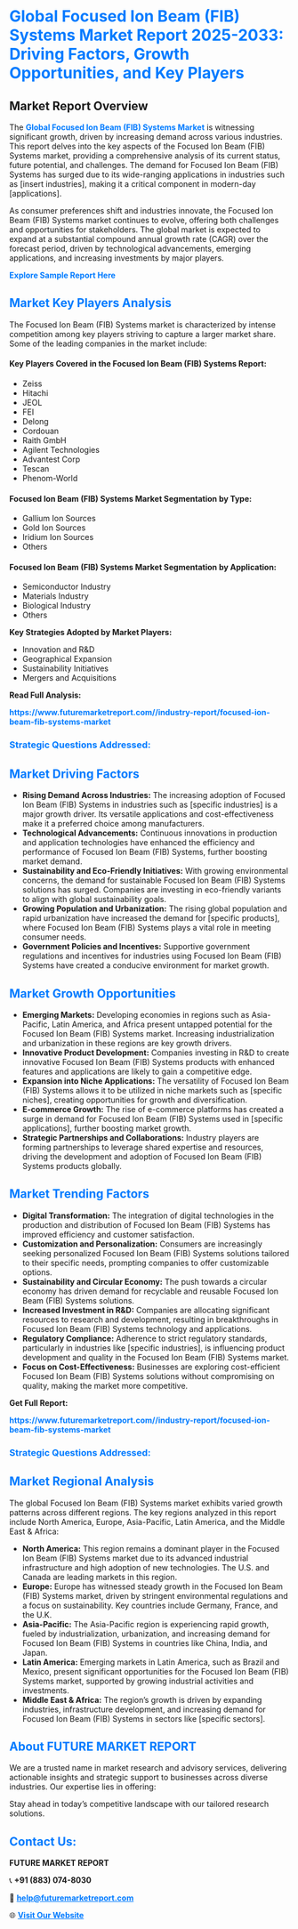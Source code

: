 <h1 style="color: #007BFF;">Global Focused Ion Beam (FIB) Systems Market Report 2025-2033: Driving Factors, Growth Opportunities, and Key Players</h1>

<section id="overview">
<h2>Market Report Overview</h2>
<p>The <a href="https://www.futuremarketreport.com//industry-report/focused-ion-beam-fib-systems-market" style="color: #007BFF; text-decoration: none;"><strong>Global Focused Ion Beam (FIB) Systems Market</strong></a> is witnessing significant growth, driven by increasing demand across various industries. This report delves into the key aspects of the Focused Ion Beam (FIB) Systems market, providing a comprehensive analysis of its current status, future potential, and challenges. The demand for Focused Ion Beam (FIB) Systems has surged due to its wide-ranging applications in industries such as [insert industries], making it a critical component in modern-day [applications].</p>
<p>As consumer preferences shift and industries innovate, the Focused Ion Beam (FIB) Systems market continues to evolve, offering both challenges and opportunities for stakeholders. The global market is expected to expand at a substantial compound annual growth rate (CAGR) over the forecast period, driven by technological advancements, emerging applications, and increasing investments by major players.</p>
</section>

<section id="overview">
<p><a href="https://www.futuremarketreport.com//request-sample/reportId=58454" style="color: #007BFF; text-decoration: none;"><strong>Explore Sample Report Here</strong></a></p>
</section>

<section id="key-players">
<h2 style="color: #007BFF;">Market Key Players Analysis</h2>
<p>The Focused Ion Beam (FIB) Systems market is characterized by intense competition among key players striving to capture a larger market share. Some of the leading companies in the market include:</p>
<h4>Key Players Covered in the Focused Ion Beam (FIB) Systems Report:</h4>
<ul><li>Zeiss</li><li>Hitachi</li><li>JEOL</li><li>FEI</li><li>Delong</li><li>Cordouan</li><li>Raith GmbH</li><li>Agilent Technologies</li><li>Advantest Corp</li><li>Tescan</li><li>Phenom-World</li></ul>
<h4>Focused Ion Beam (FIB) Systems Market Segmentation by Type:</h4>
<ul><li>Gallium Ion Sources</li><li>Gold Ion Sources</li><li>Iridium Ion Sources</li><li>Others</li></ul>

<h4>Focused Ion Beam (FIB) Systems Market Segmentation by Application:</h4>
<ul><li>Semiconductor Industry</li><li>Materials Industry</li><li>Biological Industry</li><li>Others</li></ul>
<p><strong>Key Strategies Adopted by Market Players:</strong></p>
<ul>
<li>Innovation and R&D</li>
<li>Geographical Expansion</li>
<li>Sustainability Initiatives</li>
<li>Mergers and Acquisitions</li>
</ul>
</section>

<section>
<p><strong>Read Full Analysis: </strong></p><a href="https://www.futuremarketreport.com//industry-report/focused-ion-beam-fib-systems-market" style="color: #007BFF; text-decoration: none;"><strong>https://www.futuremarketreport.com//industry-report/focused-ion-beam-fib-systems-market</strong></a>
<h3 style="color: #007BFF;">Strategic Questions Addressed:</h3>
</section>

<section id="driving-factors">
<h2 style="color: #007BFF;">Market Driving Factors</h2>
<ul>
<li><strong>Rising Demand Across Industries:</strong> The increasing adoption of Focused Ion Beam (FIB) Systems in industries such as [specific industries] is a major growth driver. Its versatile applications and cost-effectiveness make it a preferred choice among manufacturers.</li>
<li><strong>Technological Advancements:</strong> Continuous innovations in production and application technologies have enhanced the efficiency and performance of Focused Ion Beam (FIB) Systems, further boosting market demand.</li>
<li><strong>Sustainability and Eco-Friendly Initiatives:</strong> With growing environmental concerns, the demand for sustainable Focused Ion Beam (FIB) Systems solutions has surged. Companies are investing in eco-friendly variants to align with global sustainability goals.</li>
<li><strong>Growing Population and Urbanization:</strong> The rising global population and rapid urbanization have increased the demand for [specific products], where Focused Ion Beam (FIB) Systems plays a vital role in meeting consumer needs.</li>
<li><strong>Government Policies and Incentives:</strong> Supportive government regulations and incentives for industries using Focused Ion Beam (FIB) Systems have created a conducive environment for market growth.</li>
</ul>
</section>

<section id="growth-opportunities">
<h2 style="color: #007BFF;">Market Growth Opportunities</h2>
<ul>
<li><strong>Emerging Markets:</strong> Developing economies in regions such as Asia-Pacific, Latin America, and Africa present untapped potential for the Focused Ion Beam (FIB) Systems market. Increasing industrialization and urbanization in these regions are key growth drivers.</li>
<li><strong>Innovative Product Development:</strong> Companies investing in R&D to create innovative Focused Ion Beam (FIB) Systems products with enhanced features and applications are likely to gain a competitive edge.</li>
<li><strong>Expansion into Niche Applications:</strong> The versatility of Focused Ion Beam (FIB) Systems allows it to be utilized in niche markets such as [specific niches], creating opportunities for growth and diversification.</li>
<li><strong>E-commerce Growth:</strong> The rise of e-commerce platforms has created a surge in demand for Focused Ion Beam (FIB) Systems used in [specific applications], further boosting market growth.</li>
<li><strong>Strategic Partnerships and Collaborations:</strong> Industry players are forming partnerships to leverage shared expertise and resources, driving the development and adoption of Focused Ion Beam (FIB) Systems products globally.</li>
</ul>
</section>

<section id="trending-factors">
<h2 style="color: #007BFF;">Market Trending Factors</h2>
<ul>
<li><strong>Digital Transformation:</strong> The integration of digital technologies in the production and distribution of Focused Ion Beam (FIB) Systems has improved efficiency and customer satisfaction.</li>
<li><strong>Customization and Personalization:</strong> Consumers are increasingly seeking personalized Focused Ion Beam (FIB) Systems solutions tailored to their specific needs, prompting companies to offer customizable options.</li>
<li><strong>Sustainability and Circular Economy:</strong> The push towards a circular economy has driven demand for recyclable and reusable Focused Ion Beam (FIB) Systems solutions.</li>
<li><strong>Increased Investment in R&D:</strong> Companies are allocating significant resources to research and development, resulting in breakthroughs in Focused Ion Beam (FIB) Systems technology and applications.</li>
<li><strong>Regulatory Compliance:</strong> Adherence to strict regulatory standards, particularly in industries like [specific industries], is influencing product development and quality in the Focused Ion Beam (FIB) Systems market.</li>
<li><strong>Focus on Cost-Effectiveness:</strong> Businesses are exploring cost-efficient Focused Ion Beam (FIB) Systems solutions without compromising on quality, making the market more competitive.</li>
</ul>
</section>

<section>
<p><strong>Get Full Report: </strong></p><a href="https://www.futuremarketreport.com//industry-report/focused-ion-beam-fib-systems-market" style="color: #007BFF; text-decoration: none;"><strong>https://www.futuremarketreport.com//industry-report/focused-ion-beam-fib-systems-market</strong></a>
<h3 style="color: #007BFF;">Strategic Questions Addressed:</h3>
</section>


<section id="regional-analysis">
<h2 style="color: #007BFF;">Market Regional Analysis</h2>
<p>The global Focused Ion Beam (FIB) Systems market exhibits varied growth patterns across different regions. The key regions analyzed in this report include North America, Europe, Asia-Pacific, Latin America, and the Middle East & Africa:</p>
<ul>
<li><strong>North America:</strong> This region remains a dominant player in the Focused Ion Beam (FIB) Systems market due to its advanced industrial infrastructure and high adoption of new technologies. The U.S. and Canada are leading markets in this region.</li>
<li><strong>Europe:</strong> Europe has witnessed steady growth in the Focused Ion Beam (FIB) Systems market, driven by stringent environmental regulations and a focus on sustainability. Key countries include Germany, France, and the U.K.</li>
<li><strong>Asia-Pacific:</strong> The Asia-Pacific region is experiencing rapid growth, fueled by industrialization, urbanization, and increasing demand for Focused Ion Beam (FIB) Systems in countries like China, India, and Japan.</li>
<li><strong>Latin America:</strong> Emerging markets in Latin America, such as Brazil and Mexico, present significant opportunities for the Focused Ion Beam (FIB) Systems market, supported by growing industrial activities and investments.</li>
<li><strong>Middle East & Africa:</strong> The region’s growth is driven by expanding industries, infrastructure development, and increasing demand for Focused Ion Beam (FIB) Systems in sectors like [specific sectors].</li>
</ul>
</section>

<footer>
<h2 style="color: #007BFF;">About FUTURE MARKET REPORT</h2>
<p>We are a trusted name in market research and advisory services, delivering actionable insights and strategic support to businesses across diverse industries. Our expertise lies in offering:</p>

<p>Stay ahead in today’s competitive landscape with our tailored research solutions.</p>

<h2 style="color: #007BFF;">Contact Us:</h2>
<p><strong>FUTURE MARKET REPORT</strong></p>
<p>📞 <strong>+91 (883) 074-8030</strong></p>
<p>📧 <strong><a href="mailto:help@futuremarketreport.com" style="color: #007BFF;">help@futuremarketreport.com</a></strong></p>
<p>🌐 <strong><a href="https://www.futuremarketreport.com/" style="color: #007BFF;">Visit Our Website</a></strong></p>
</footer>